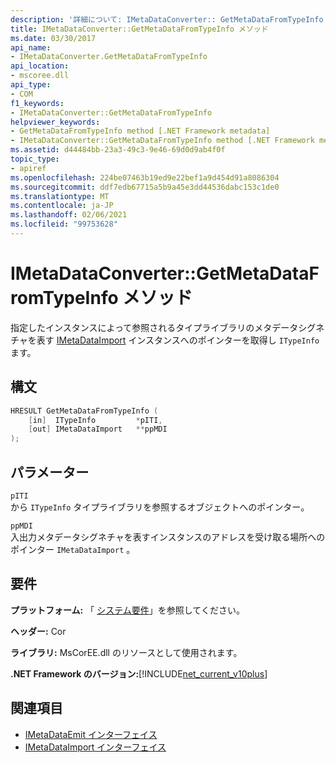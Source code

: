 ```yaml
---
description: '詳細について: IMetaDataConverter:: GetMetaDataFromTypeInfo メソッド'
title: IMetaDataConverter::GetMetaDataFromTypeInfo メソッド
ms.date: 03/30/2017
api_name:
- IMetaDataConverter.GetMetaDataFromTypeInfo
api_location:
- mscoree.dll
api_type:
- COM
f1_keywords:
- IMetaDataConverter::GetMetaDataFromTypeInfo
helpviewer_keywords:
- GetMetaDataFromTypeInfo method [.NET Framework metadata]
- IMetaDataConverter::GetMetaDataFromTypeInfo method [.NET Framework metadata]
ms.assetid: d44484bb-23a3-49c3-9e46-69d0d9ab4f0f
topic_type:
- apiref
ms.openlocfilehash: 224be07463b19ed9e22bef1a9d454d91a8086304
ms.sourcegitcommit: ddf7edb67715a5b9a45e3dd44536dabc153c1de0
ms.translationtype: MT
ms.contentlocale: ja-JP
ms.lasthandoff: 02/06/2021
ms.locfileid: "99753628"
---
```

# <a name="imetadataconvertergetmetadatafromtypeinfo-method"></a>IMetaDataConverter::GetMetaDataFromTypeInfo メソッド

指定したインスタンスによって参照されるタイプライブラリのメタデータシグネチャを表す [IMetaDataImport](imetadataimport-interface.md) インスタンスへのポインターを取得し `ITypeInfo` ます。  
  
## <a name="syntax"></a>構文  
  
```cpp  
HRESULT GetMetaDataFromTypeInfo (  
    [in]  ITypeInfo         *pITI,  
    [out] IMetaDataImport   **ppMDI  
);  
```  
  
## <a name="parameters"></a>パラメーター  

 `pITI`  
 から `ITypeInfo` タイプライブラリを参照するオブジェクトへのポインター。  
  
 `ppMDI`  
 入出力メタデータシグネチャを表すインスタンスのアドレスを受け取る場所へのポインター `IMetaDataImport` 。  
  
## <a name="requirements"></a>要件  

 **プラットフォーム:** 「 [システム要件](../../get-started/system-requirements.md)」を参照してください。  
  
 **ヘッダー:** Cor  
  
 **ライブラリ:** MsCorEE.dll のリソースとして使用されます。  
  
 **.NET Framework のバージョン:**[!INCLUDE[net_current_v10plus](../../../../includes/net-current-v10plus-md.md)]  
  
## <a name="see-also"></a>関連項目

- [IMetaDataEmit インターフェイス](imetadataemit-interface.md)
- [IMetaDataImport インターフェイス](imetadataimport-interface.md)
